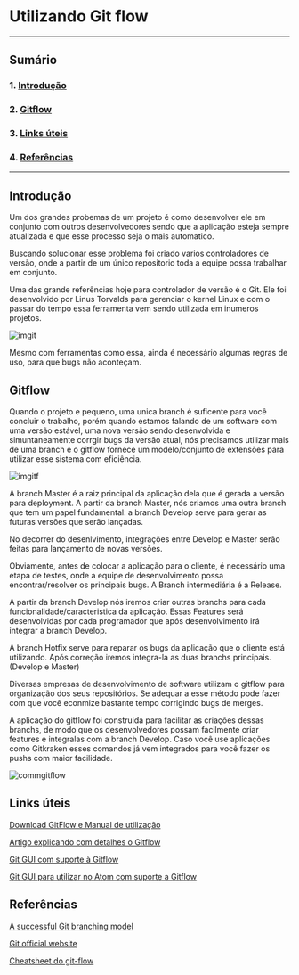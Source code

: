 # Utilizando Git flow

-----------

## **Sumário**

### 1. [Introdução](#/artigo/1#intro)
### 2. [Gitflow](#/artigo/1#Gitflow)
### 3. [Links úteis](#/artigo/1#links)
### 4. [Referências](#/artigo/1#referencias)




-----------

## Introdução

Um dos grandes probemas de um projeto é como desenvolver ele em conjunto com outros desenvolvedores sendo que a aplicação esteja sempre atualizada e que esse processo seja o mais automatico.

Buscando solucionar esse problema foi criado varios controladores de versão, onde a partir de um único repositorio toda a equipe possa trabalhar em conjunto.

Uma das grande referências hoje para controlador de versão é o Git. Ele foi desenvolvido por Linus Torvalds para gerenciar o kernel Linux e com o passar do tempo essa ferramenta vem sendo utilizada em inumeros projetos.

![imgit](https://git-scm.com/images/about/index1@2x.png "Funcionamento Git")

Mesmo com ferramentas como essa, ainda é necessário algumas regras de uso, para que bugs não aconteçam.


## Gitflow

Quando o projeto e pequeno, uma unica branch é suficente para você concluir o trabalho, porém quando estamos falando de um software com uma versão estável, uma nova versão sendo desenvolvida e simuntaneamente corrgir bugs da versão atual, nós precisamos utilizar mais de uma branch e o gitflow fornece um modelo/conjunto de extensões para utilizar esse sistema com eficiência.


![imgitf](https://raw.githubusercontent.com/Voronenko/gitflow-release/master/images/git-workflow-release-cycle-4maintenance.png "Funcionamento Gitflow")

A branch Master é a raiz principal da aplicação dela que é gerada a versão para deployment. A partir da branch Master, nós criamos uma outra branch que tem um papel fundamental: a branch Develop serve para gerar as futuras versões que serão lançadas.

No decorrer do desenlvimento, integrações entre Develop e Master serão feitas para lançamento de novas versões.

Obviamente, antes de colocar a aplicação para o cliente, é necessário uma etapa de testes, onde a equipe de desenvolvimento possa encontrar/resolver os principais bugs. A Branch intermediária é a Release.

A partir da branch Develop nós iremos criar outras branchs para cada funcionalidade/caracteristica da aplicação. Essas Features será desenvolvidas por cada programador que após desenvolvimento irá integrar a branch Develop.

A branch Hotfix serve para reparar os bugs da aplicação que o cliente está utilizando. Após correção iremos integra-la as duas branchs principais. (Develop e Master)

Diversas empresas de desenvolvimento de software utilizam o gitflow para organização dos seus repositórios. Se adequar a esse método pode fazer com que você econmize bastante tempo corrigindo bugs de merges.

A aplicação do gitflow foi construida para facilitar as criações dessas branchs, de modo que os desenvolvedores possam facilmente criar features e integralas com a branch Develop. Caso você use aplicações como Gitkraken esses comandos já vem integrados para você fazer os pushs com maior facilidade.

![commgitflow](https://danielkummer.github.io/git-flow-cheatsheet/img/git-flow-commands.png "Comandos")


## Links úteis

[Download GitFlow e Manual de utilização](https://danielkummer.github.io/git-flow-cheatsheet/index.pt_BR.html)

[Artigo explicando com detalhes o Gitflow](http://nvie.com/posts/a-successful-git-branching-model)

[Git GUI com suporte à Gitflow](https://www.gitkraken.com)

[Git GUI para utilizar no Atom com suporte a Gitflow](https://atom.io/packages/git-control)


## Referências
[A successful Git branching model](https://www.codementor.io/slavko/implementing-git-flow-releasing-model-in-continuous-integration-process-du1083k06)

[Git official website](https://git-scm.com/about/staging-area)

[Cheatsheet do git-flow](https://danielkummer.github.io/git-flow-cheatsheet/index.pt_BR.html)
